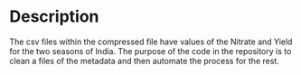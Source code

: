 # Description

The csv files within the compressed file have values of the Nitrate and Yield for the two seasons of India. The purpose of the code in the repository is to clean a files of the metadata and then automate the process for the rest.
